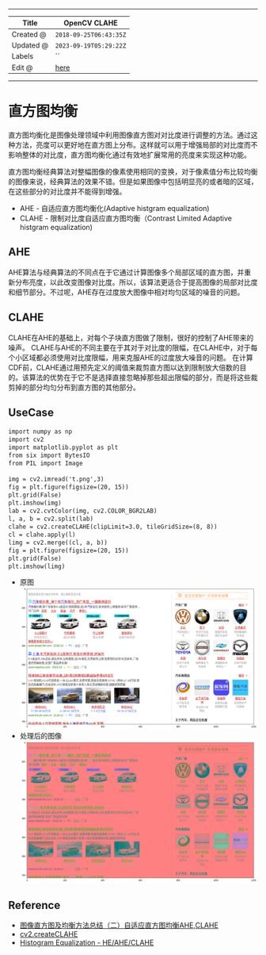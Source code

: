 -----

| Title     | OpenCV CLAHE                                          |
| --------- | ----------------------------------------------------- |
| Created @ | `2018-09-25T06:43:35Z`                                |
| Updated @ | `2023-09-19T05:29:22Z`                                |
| Labels    | \`\`                                                  |
| Edit @    | [here](https://github.com/junxnone/aiwiki/issues/341) |

-----

# 直方图均衡

直方图均衡化是图像处理领域中利用图像直方图对对比度进行调整的方法。通过这种方法，亮度可以更好地在直方图上分布。这样就可以用于增强局部的对比度而不影响整体的对比度，直方图均衡化通过有效地扩展常用的亮度来实现这种功能。

直方图均衡经典算法对整幅图像的像素使用相同的变换，对于像素值分布比较均衡的图像来说，经典算法的效果不错。但是如果图像中包括明显亮的或者暗的区域，在这些部分的对比度并不能得到增强。

  - AHE - 自适应直方图均衡化(Adaptive histgram equalization)
  - CLAHE - 限制对比度自适应直方图均衡（Contrast Limited Adaptive histgram
    equalization)

## AHE

AHE算法与经典算法的不同点在于它通过计算图像多个局部区域的直方图，并重新分布亮度，以此改变图像对比度。所以，该算法更适合于提高图像的局部对比度和细节部分。不过呢，AHE存在过度放大图像中相对均匀区域的噪音的问题。

## CLAHE

CLAHE在AHE的基础上，对每个子块直方图做了限制，很好的控制了AHE带来的噪声。
CLAHE与AHE的不同主要在于其对于对比度的限幅，在CLAHE中，对于每个小区域都必须使用对比度限幅，用来克服AHE的过度放大噪音的问题。
在计算CDF前，CLAHE通过用预先定义的阈值来裁剪直方图以达到限制放大倍数的目的。该算法的优势在于它不是选择直接忽略掉那些超出限幅的部分，而是将这些裁剪掉的部分均匀分布到直方图的其他部分。

## UseCase

    import numpy as np
    import cv2
    import matplotlib.pyplot as plt
    from six import BytesIO
    from PIL import Image
    
    img = cv2.imread('t.png',3)
    fig = plt.figure(figsize=(20, 15))
    plt.grid(False)
    plt.imshow(img)
    lab = cv2.cvtColor(img, cv2.COLOR_BGR2LAB)
    l, a, b = cv2.split(lab)
    clahe = cv2.createCLAHE(clipLimit=3.0, tileGridSize=(8, 8))
    cl = clahe.apply(l)
    limg = cv2.merge((cl, a, b))
    fig = plt.figure(figsize=(20, 15))
    plt.grid(False)
    plt.imshow(limg)

  - 原图 ![image](media/a711fcb23bfcc111e8aca29b9d5672405b208f22.png)
  - 处理后的图像 ![image](media/e951e60f3951fc542d4bdb767213eb90395408e0.png)

## Reference

  - [图像直方图及均衡方法总结（二）自适应直方图均衡AHE,CLAHE](https://blog.csdn.net/piaoxuezhong/article/details/78271785)
  - [cv2.createCLAHE](https://www.programcreek.com/python/example/89353/cv2.createCLAHE)
  - [Histogram Equalization -
    HE/AHE/CLAHE](https://github.com/junxnone/tech-io/issues/887)
